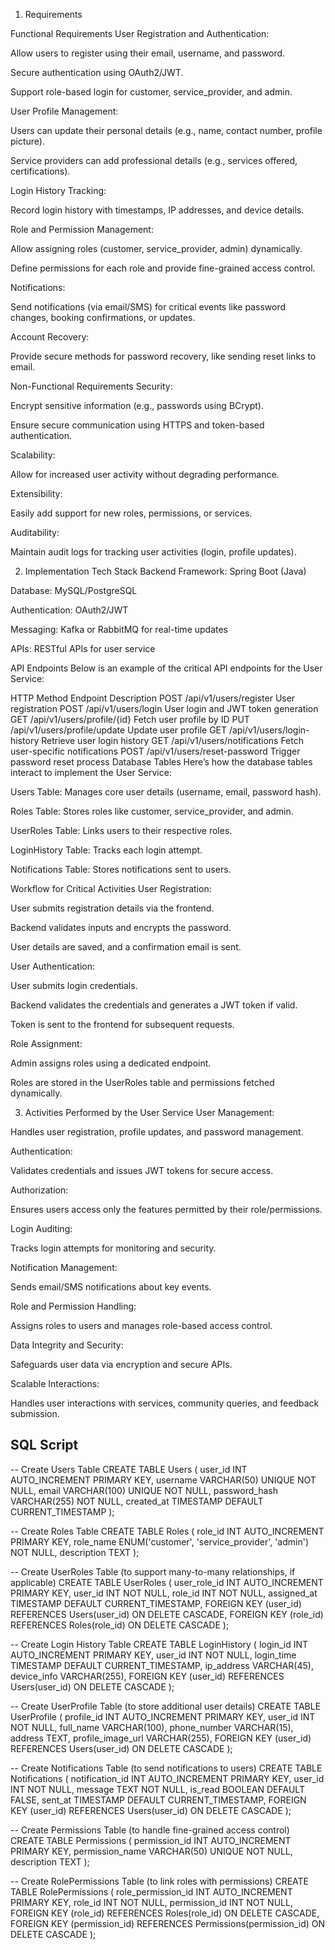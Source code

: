 1. Requirements

Functional Requirements
User Registration and Authentication:

Allow users to register using their email, username, and password.

Secure authentication using OAuth2/JWT.

Support role-based login for customer, service_provider, and admin.

User Profile Management:

Users can update their personal details (e.g., name, contact number, profile picture).

Service providers can add professional details (e.g., services offered, certifications).

Login History Tracking:

Record login history with timestamps, IP addresses, and device details.

Role and Permission Management:

Allow assigning roles (customer, service_provider, admin) dynamically.

Define permissions for each role and provide fine-grained access control.

Notifications:

Send notifications (via email/SMS) for critical events like password changes, booking confirmations, or updates.

Account Recovery:

Provide secure methods for password recovery, like sending reset links to email.

Non-Functional Requirements
Security:

Encrypt sensitive information (e.g., passwords using BCrypt).

Ensure secure communication using HTTPS and token-based authentication.

Scalability:

Allow for increased user activity without degrading performance.

Extensibility:

Easily add support for new roles, permissions, or services.

Auditability:

Maintain audit logs for tracking user activities (login, profile updates).

2. Implementation
Tech Stack
Backend Framework: Spring Boot (Java)

Database: MySQL/PostgreSQL

Authentication: OAuth2/JWT

Messaging: Kafka or RabbitMQ for real-time updates

APIs: RESTful APIs for user service

API Endpoints
Below is an example of the critical API endpoints for the User Service:

HTTP Method	Endpoint	Description
POST	/api/v1/users/register	User registration
POST	/api/v1/users/login	User login and JWT token generation
GET	/api/v1/users/profile/{id}	Fetch user profile by ID
PUT	/api/v1/users/profile/update	Update user profile
GET	/api/v1/users/login-history	Retrieve user login history
GET	/api/v1/users/notifications	Fetch user-specific notifications
POST	/api/v1/users/reset-password	Trigger password reset process
Database Tables
Here’s how the database tables interact to implement the User Service:

Users Table: Manages core user details (username, email, password hash).

Roles Table: Stores roles like customer, service_provider, and admin.

UserRoles Table: Links users to their respective roles.

LoginHistory Table: Tracks each login attempt.

Notifications Table: Stores notifications sent to users.

Workflow for Critical Activities
User Registration:

User submits registration details via the frontend.

Backend validates inputs and encrypts the password.

User details are saved, and a confirmation email is sent.

User Authentication:

User submits login credentials.

Backend validates the credentials and generates a JWT token if valid.

Token is sent to the frontend for subsequent requests.

Role Assignment:

Admin assigns roles using a dedicated endpoint.

Roles are stored in the UserRoles table and permissions fetched dynamically.

3. Activities Performed by the User Service
User Management:

Handles user registration, profile updates, and password management.

Authentication:

Validates credentials and issues JWT tokens for secure access.

Authorization:

Ensures users access only the features permitted by their role/permissions.

Login Auditing:

Tracks login attempts for monitoring and security.

Notification Management:

Sends email/SMS notifications about key events.

Role and Permission Handling:

Assigns roles to users and manages role-based access control.

Data Integrity and Security:

Safeguards user data via encryption and secure APIs.

Scalable Interactions:

Handles user interactions with services, community queries, and feedback submission.



SQL Script
------------------------------------
-- Create Users Table
CREATE TABLE Users (
    user_id INT AUTO_INCREMENT PRIMARY KEY,
    username VARCHAR(50) UNIQUE NOT NULL,
    email VARCHAR(100) UNIQUE NOT NULL,
    password_hash VARCHAR(255) NOT NULL,
    created_at TIMESTAMP DEFAULT CURRENT_TIMESTAMP
);

-- Create Roles Table
CREATE TABLE Roles (
    role_id INT AUTO_INCREMENT PRIMARY KEY,
    role_name ENUM('customer', 'service_provider', 'admin') NOT NULL,
    description TEXT
);

-- Create UserRoles Table (to support many-to-many relationships, if applicable)
CREATE TABLE UserRoles (
    user_role_id INT AUTO_INCREMENT PRIMARY KEY,
    user_id INT NOT NULL,
    role_id INT NOT NULL,
    assigned_at TIMESTAMP DEFAULT CURRENT_TIMESTAMP,
    FOREIGN KEY (user_id) REFERENCES Users(user_id) ON DELETE CASCADE,
    FOREIGN KEY (role_id) REFERENCES Roles(role_id) ON DELETE CASCADE
);

-- Create Login History Table
CREATE TABLE LoginHistory (
    login_id INT AUTO_INCREMENT PRIMARY KEY,
    user_id INT NOT NULL,
    login_time TIMESTAMP DEFAULT CURRENT_TIMESTAMP,
    ip_address VARCHAR(45),
    device_info VARCHAR(255),
    FOREIGN KEY (user_id) REFERENCES Users(user_id) ON DELETE CASCADE
);

-- Create UserProfile Table (to store additional user details)
CREATE TABLE UserProfile (
    profile_id INT AUTO_INCREMENT PRIMARY KEY,
    user_id INT NOT NULL,
    full_name VARCHAR(100),
    phone_number VARCHAR(15),
    address TEXT,
    profile_image_url VARCHAR(255),
    FOREIGN KEY (user_id) REFERENCES Users(user_id) ON DELETE CASCADE
);

-- Create Notifications Table (to send notifications to users)
CREATE TABLE Notifications (
    notification_id INT AUTO_INCREMENT PRIMARY KEY,
    user_id INT NOT NULL,
    message TEXT NOT NULL,
    is_read BOOLEAN DEFAULT FALSE,
    sent_at TIMESTAMP DEFAULT CURRENT_TIMESTAMP,
    FOREIGN KEY (user_id) REFERENCES Users(user_id) ON DELETE CASCADE
);

-- Create Permissions Table (to handle fine-grained access control)
CREATE TABLE Permissions (
    permission_id INT AUTO_INCREMENT PRIMARY KEY,
    permission_name VARCHAR(50) UNIQUE NOT NULL,
    description TEXT
);

-- Create RolePermissions Table (to link roles with permissions)
CREATE TABLE RolePermissions (
    role_permission_id INT AUTO_INCREMENT PRIMARY KEY,
    role_id INT NOT NULL,
    permission_id INT NOT NULL,
    FOREIGN KEY (role_id) REFERENCES Roles(role_id) ON DELETE CASCADE,
    FOREIGN KEY (permission_id) REFERENCES Permissions(permission_id) ON DELETE CASCADE
);

